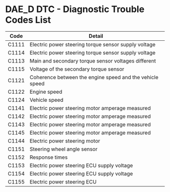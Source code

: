 # DAE_D DTC - Diagnostic Trouble Codes List

| Code | Detail |
| - | - |
| C1111 | Electric power steering torque sensor supply voltage |
| C1114 | Electric power steering torque sensor supply voltage |
| C1113 | Main and secondary torque sensor voltages different |
| C1115 | Voltage of the secondary torque sensor |
| C1121 | Coherence between the engine speed and the vehicle speed |
| C1122 | Engine speed |
| C1124 | Vehicle speed |
| C1141 | Electric power steering motor amperage measured |
| C1142 | Electric power steering motor amperage measured |
| C1143 | Electric power steering motor amperage measured |
| C1145 | Electric power steering motor amperage measured |
| C1144 | Electric power steering motor |
| C1151 | Steering wheel angle sensor |
| C1152 | Response times |
| C1153 | Electric power steering ECU supply voltage |
| C1154 | Electric power steering ECU supply voltage |
| C1155 | Electric power steering ECU |
